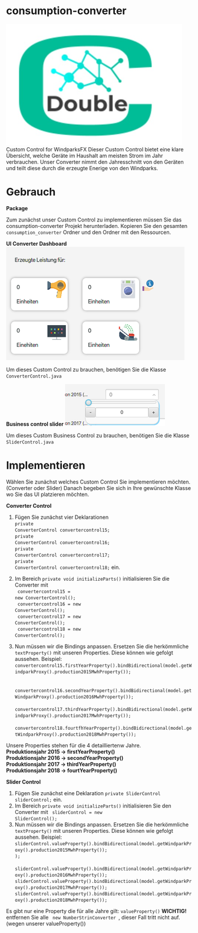# consumption-converter
![Screenshot](logo_converter.jpeg) <br>
Custom Control for WindparksFX
Dieser Custom Control bietet eine klare Übersicht, welche Geräte im Haushalt am meisten Strom im Jahr verbrauchen. Unser Converter nimmt den Jahresschnitt von den Geräten und teilt diese durch die erzeugte Enerige von den Windparks.

# Gebrauch

**Package**

Zum zunächst unser Custom Control zu implementieren müssen Sie das consumption-converter Projekt herunterladen. Kopieren Sie den gesamten <code>consumption_converter</code> Ordner und den Ordner mit den Ressourcen.

**UI Converter Dashboard**
![Screenshot](converter_info.png) <br>

Um dieses Custom Control zu brauchen, benötigen Sie die Klasse <code>ConverterControl.java</code><br>

**Business control slider**
![Screenshot](slider_info.png) <br>

Um dieses Custom Business Control zu brauchen, benötigen Sie die Klasse <code>SliderControl.java</code><br>

# Implementieren

Wählen Sie zunächst welches Custom Control Sie implementieren möchten. (Converter oder Slider)
Danach begeben Sie sich in Ihre gewünschte Klasse wo Sie das UI platzieren möchten.

**Converter Control**
1. Fügen Sie zunächst vier Deklarationen <br>
<code>private ConverterControl convertercontrol15;</code><br> 
<code>private ConverterControl convertercontrol16;</code><br> 
<code>private ConverterControl convertercontrol17;</code><br> 
<code>private ConverterControl convertercontrol18;</code> ein.<br>

2. Im Bereich <code>private void initializeParts()</code> initialisieren Sie die Converter mit <br>
<code> convertercontrol15 = new ConverterControl(); </code><br> 
<code> convertercontrol16 = new ConverterControl(); </code><br>
<code> convertercontrol17 = new ConverterControl(); </code><br> 
<code> convertercontrol18 = new ConverterControl(); </code><br>

3. Nun müssen wir die Bindings anpassen. Ersetzen Sie die herkömmliche <code>textProperty()</code> mit unseren Properties.
Diese können wie gefolgt aussehen.
Beispiel: 
<code>      convertercontrol15.firstYearProperty().bindBidirectional(model.getWindparkProxy().production2015MwhProperty()); </code> <br>
    <code>  convertercontrol16.secondYearProperty().bindBidirectional(model.getWindparkProxy().production2016MwhProperty()); </code>
   <code>     convertercontrol17.thirdYearProperty().bindBidirectional(model.getWindparkProxy().production2017MwhProperty()); </code>
     <code>   convertercontrol18.fourtfhYearProperty().bindBidirectional(model.getWindparkProxy().production2018MwhProperty()); </code>
 
 Unsere Properties stehen für die 4 detailliertenw Jahre. <br>
 **Produktionsjahr 2015 -> firstYearProperty() <br>
 Produktionsjahr 2016 -> secondYearProperty()<br>
 Produktionsjahr 2017 -> thirdYearProperty()<br>
 Produktionsjahr 2018 -> fourtYearProperty()** <br>
 
 **Slider Control**
1. Fügen Sie zunächst eine Deklaration <code>private SliderControl sliderControl;</code> ein.
2. Im Bereich <code>private void initializeParts()</code> initialisieren Sie den Converter mit <code> sliderControl = new SliderControl(); </code>
3. Nun müssen wir die Bindings anpassen. Ersetzen Sie die herkömmliche <code>textProperty()</code> mit unseren Properties.
Diese können wie gefolgt aussehen.
Beispiel: 
<code>sliderControl.valueProperty().bindBidirectional(model.getWindparkProxy().production2015MwhProperty());
); </code> <br>
    <code>  sliderControl.valueProperty().bindBidirectional(model.getWindparkProxy().production2016MwhProperty());</code>
   <code>     sliderControl.valueProperty().bindBidirectional(model.getWindparkProxy().production2017MwhProperty());</code>
     <code>   sliderControl.valueProperty().bindBidirectional(model.getWindparkProxy().production2018MwhProperty()); </code>
 
 Es gibt nur eine Property die für alle Jahre gilt: <code>valueProperty()</code>
 **WICHTIG!**
 entfernen Sie alle <code> new NumberStrinConverter </code>, dieser Fall tritt nicht auf. (wegen unserer valueProperty()) 
 
 
 
 
